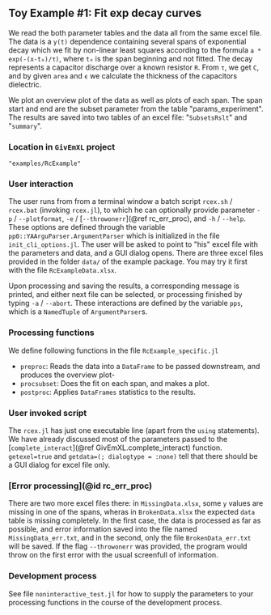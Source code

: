 ## Toy Example #1: Fit exp decay curves

We read the both parameter tables and the data all from the same excel file. The data is a `y(t)` dependence containing several spans of exponential decay which we fit by non-linear least squares according to the formula `a * exp(-(x-t₀)/τ)`, where `t₀` is the span beginning and not fitted. The decay represents a capacitor discharge over a known resistor `R`. From `τ`, we get `C`, and by given `area` and `ϵ` we calculate the thickness of the capacitors dielectric.

We plot an overview plot of the data as well as plots of each span. The span start and end are the subset parameter from the table "params_experiment". The results are saved into two tables of an excel file: "`SubsetsRslt`" and "`summary`".

### Location in `GivEmXL` project

`"examples/RcExample"`

### User interaction

The user runs from from a terminal window a batch script `rcex.sh` / `rcex.bat` (invoking `rcex.jl`), to which he can optionally provide parameter `-p` / `--plotformat`, `-e` / [`--throwonerr`](@ref rc_err_proc), and `-h` / `--help`. These options are defined through the variable `pp0::YAArguParser.ArgumentParser` which is initialized in the file `init_cli_options.jl`. The user will be asked to point to "his" excel file with the parameters and data, and a GUI dialog opens. There are three excel files provided in the folder `data/` of the example package. You may try it first with the file `RcExampleData.xlsx`.

Upon processing and saving the results, a corresponding message is printed, and either next file can be selected, or processing finished by typing `-a` / `--abort`. These interactions are defined by the variable `pps`, which is a `NamedTuple` of `ArgumentParser`s.

### Processing functions

We define following functions in the file `RcExample_specific.jl`
- `preproc`: Reads the data into a `DataFrame` to be passed downstream, and produces the overview plot-
- `procsubset`: Does the fit on each span, and makes a plot.
- `postproc`: Applies `DataFrames` statistics to the results.

### User invoked script

The `rcex.jl` has just one executable line (apart from the `using` statements). We have already discussed most of the parameters passed to the [`complete_interact`](@ref GivEmXL.complete_interact) function. `getexel=true` and `getdata=(; dialogtype = :none)` tell that there should be a GUI dialog for excel file only.

### [Error processing](@id rc_err_proc)

There are two more excel files there: in `MissingData.xlsx`, some `y` values are missing in one of the spans, wheras in `BrokenData.xlsx` the expected `data` table is missing completely. In the first case, the data is processed as far as possible, and error information saved into the file named `MissingData_err.txt`, and in the second, only the file `BrokenData_err.txt` will be saved. If the flag `--throwonerr` was provided, the program would throw on the first error with the usual screenfull of information.

### Development process

See file `noninteractive_test.jl` for how to supply the parameters to your processing functions in the course of the development process.